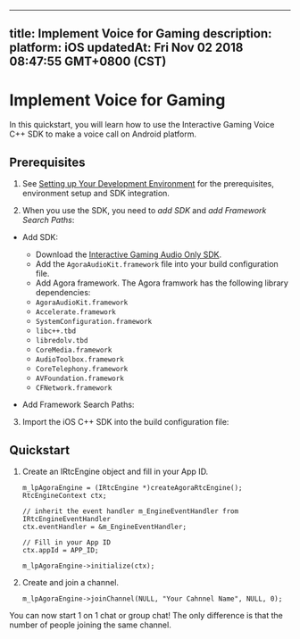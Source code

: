 
---
title: Implement Voice for Gaming
description: 
platform: iOS
updatedAt: Fri Nov 02 2018 08:47:55 GMT+0800 (CST)
---
# Implement Voice for Gaming
In this quickstart, you will learn how to use the Interactive Gaming Voice C++ SDK to make a voice call on Android platform.

## Prerequisites

1.  See [Setting up Your Development Environment](https://docs.agora.io/en/Voice/ios_audio?platform=iOS) for the prerequisites, environment setup and SDK integration.

2.  When you use the SDK, you need to *add SDK* and *add Framework Search Paths*:

-   Add SDK:

     -   Download the [Interactive Gaming Audio Only SDK](https://docs.agora.io/en/Agora%20Platform/downloads).
     -   Add the `AgoraAudioKit.framework` file into your build configuration file.
     -   Add Agora framework. The Agora framwork has the following library dependencies:

      * `AgoraAudioKit.framework`
      * `Accelerate.framework`
      * `SystemConfiguration.framework`
      * `libc++.tbd`
      * `libredolv.tbd`
      * `CoreMedia.framework`
      * `AudioToolbox.framework`
      * `CoreTelephony.framework`
      * `AVFoundation.framework`
      * `CFNetwork.framework`
  
-   Add Framework Search Paths:

3.  Import the iOS C++ SDK into the build configuration file:

  
## Quickstart

1.  Create an IRtcEngine object and fill in your App ID.

	```
	m_lpAgoraEngine = (IRtcEngine *)createAgoraRtcEngine();
	RtcEngineContext ctx;

	// inherit the event handler m_EngineEventHandler from IRtcEngineEventHandler
	ctx.eventHandler = &m_EngineEventHandler;

	// Fill in your App ID
	ctx.appId = APP_ID;

	m_lpAgoraEngine->initialize(ctx);
	```

2.  Create and join a channel.

	```
	m_lpAgoraEngine->joinChannel(NULL, "Your Cahnnel Name", NULL, 0);
	```

You can now start 1 on 1 chat or group chat! The only difference is that the number of people joining the same channel.


